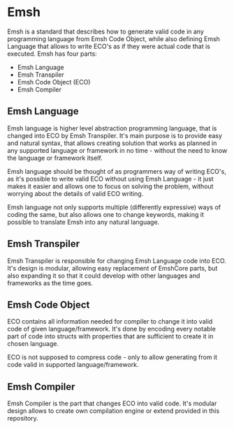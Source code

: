 # Emsh

Emsh is a standard that describes how to generate valid code in any programming language from Emsh Code Object, while also defining Emsh Language that allows to write ECO's as if they were actual code that is executed. Emsh has four parts:

- Emsh Language
- Emsh Transpiler
- Emsh Code Object (ECO)
- Emsh Compiler

## Emsh Language

Emsh language is higher level abstraction programming language, that is changed into ECO by Emsh Transpiler. It's main purpose is to provide easy and natural syntax, that allows creating solution that works as planned in any supported language or framework in no time - without the need to know the language or framework itself.

Emsh language should be thought of as programmers way of writing ECO's, as it's possible to write valid ECO without using Emsh Language - it just makes it easier and allows one to focus on solving the problem, without worrying about the details of valid ECO writing.

Emsh language not only supports multiple (differently expressive) ways of coding the same, but also allows one to change keywords, making it possible to translate Emsh into any natural language.

## Emsh Transpiler

Emsh Transpiler is responsible for changing Emsh Language code into ECO. It's design is modular, allowing easy replacement of EmshCore parts, but also expanding it so that it could develop with other languages and frameworks as the time goes.

## Emsh Code Object

ECO contains all information needed for compiler to change it into valid code of given language/framework. It's done by encoding every notable part of code into structs with properties that are sufficient to create it in chosen language.

ECO is not supposed to compress code - only to allow generating from it code valid in supported language/framework.

## Emsh Compiler

Emsh Compiler is the part that changes ECO into valid code. It's modular design allows to create own compilation engine or extend provided in this repository.
